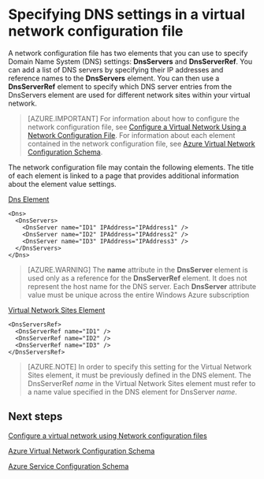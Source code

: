 <properties 
   pageTitle="Specifying a DNS Settings in a Virtual Network Configuration File | Windows Azure"
   description="How to change DNS server settings in a virtual network using a virtual network configuration file"
   services="virtual-network"
   documentationCenter="na"
   authors="joaoma"
   manager="jdial"
   editor="tysonn" />
<tags 
   ms.service="virtual-network"
   ms.devlang="na"
   ms.topic="article"
   ms.tgt_pltfrm="na"
   ms.workload="infrastructure-services"
   ms.date="08/25/2015"
   ms.author="joaoma" />

# Specifying DNS settings in a virtual network configuration file

A network configuration file has two elements that you can use to specify Domain Name System (DNS) settings: **DnsServers** and **DnsServerRef**. You can add a list of DNS servers by specifying their IP addresses and reference names to the **DnsServers** element. You can then use a **DnsServerRef** element to specify which DNS server entries from the DnsServers element are used for different network sites within your virtual network.

>[AZURE.IMPORTANT] For information about how to configure the network configuration file, see [Configure a Virtual Network Using a Network Configuration File](virtual-networks-using-network-configuration-file). For information about each element contained in the network configuration file, see [Azure Virtual Network Configuration Schema](https://msdn.microsoft.com/zh-cn/library/azure/jj157100.aspx).

The network configuration file may contain the following elements. The title of each element is linked to a page that provides additional information about the element value settings.

[Dns Element](https://msdn.microsoft.com/zh-cn/library/azure/jj157100)

    <Dns>
      <DnsServers>
        <DnsServer name="ID1" IPAddress="IPAddress1" />
        <DnsServer name="ID2" IPAddress="IPAddress2" />
        <DnsServer name="ID3" IPAddress="IPAddress3" />
      </DnsServers>
    </Dns>

>[AZURE.WARNING] The **name** attribute in the **DnsServer** element is used only as a reference for the **DnsServerRef** element. It does not represent the host name for the DNS server. Each **DnsServer** attribute value must be unique across the entire Windows Azure subscription

[Virtual Network Sites Element](https://msdn.microsoft.com/zh-cn/library/azure/jj157100)

	<DnsServersRef>
	  <DnsServerRef name="ID1" />
	  <DnsServerRef name="ID2" />
	  <DnsServerRef name="ID3" />
	</DnsServersRef>

>[AZURE.NOTE] In order to specify this setting for the Virtual Network Sites element, it must be previously defined in the DNS element. The DnsServerRef *name* in the Virtual Network Sites element must refer to a name value specified in the DNS element for DnsServer *name*.

## Next steps

[Configure a virtual network using Network configuration files](virtual-networks-using-network-configuration-file)

[Azure Virtual Network Configuration Schema](https://msdn.microsoft.com/zh-cn/library/azure/jj157100)

[Azure Service Configuration Schema](https://msdn.microsoft.com/zh-cn/zh-cn/library/azure/ee758710)

